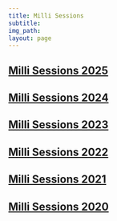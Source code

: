 ```yaml
---
title: Milli Sessions
subtitle: 
img_path: 
layout: page
---
```


## [Milli Sessions 2025](../sessions2025)

## [Milli Sessions 2024](../sessions2024)

## [Milli Sessions 2023](../sessions2023)

## [Milli Sessions 2022](../iaw2022) 

## [Milli Sessions 2021](../iaw2021) 

## [Milli Sessions 2020](../iaw2020)
